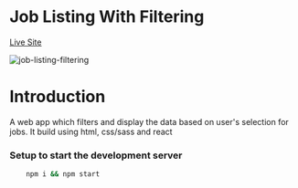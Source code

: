 # Job Listing With Filtering

[Live Site](https://job-listing-fm.netlify.app/ "Job Listing With Filtering")

![job-listing-filtering](https://user-images.githubusercontent.com/59872341/128591789-ccad8392-cb8b-45ef-9653-c2286661cba8.png)

# Introduction

A web app which filters and display the data based on user's selection for jobs. It build using html, css/sass and react

### Setup to start the development server

```bash
    npm i && npm start
```
